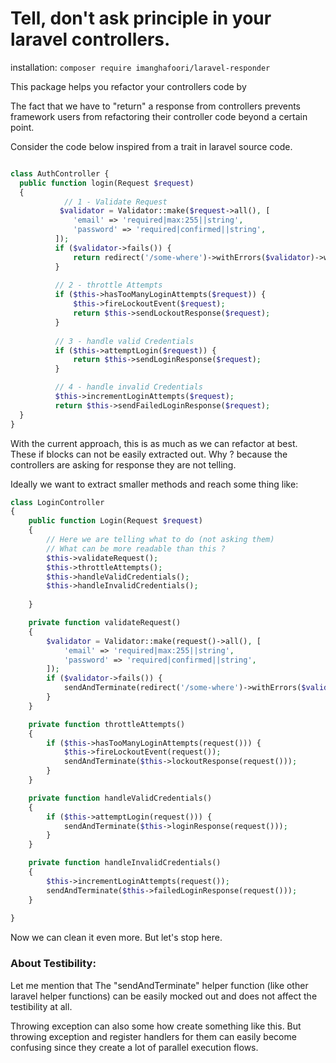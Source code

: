 # Tell, don't ask principle in your laravel controllers.
installation:
`
composer require imanghafoori/laravel-responder
`

This package helps you refactor your controllers code by 


The fact that we have to "return" a response from controllers prevents framework users from refactoring their controller code beyond a certain point.

Consider the code below inspired from a trait in laravel source code.

```php

class AuthController {
  public function login(Request $request)
  {
            // 1 - Validate Request
           $validator = Validator::make($request->all(), [
              'email' => 'required|max:255||string',
              'password' => 'required|confirmed||string',
          ]);
          if ($validator->fails()) {
              return redirect('/some-where')->withErrors($validator)->withInput();
          }
         
          // 2 - throttle Attempts
          if ($this->hasTooManyLoginAttempts($request)) {
              $this->fireLockoutEvent($request);
              return $this->sendLockoutResponse($request);
          }
         
          // 3 - handle valid Credentials
          if ($this->attemptLogin($request)) {
              return $this->sendLoginResponse($request);
          }

          // 4 - handle invalid Credentials
          $this->incrementLoginAttempts($request);
          return $this->sendFailedLoginResponse($request);
  }
}

```
With the current approach, this is as much as we can refactor at best.
These if blocks can not be easily extracted out.
Why ? because the controllers are asking for response they are not telling.


Ideally we want to extract smaller methods and reach some thing like:

```php
class LoginController
{
    public function Login(Request $request)
    {
        // Here we are telling what to do (not asking them)
        // What can be more readable than this ?
        $this->validateRequest();
        $this->throttleAttempts();
        $this->handleValidCredentials();
        $this->handleInvalidCredentials();
        
    }

    private function validateRequest()
    {
        $validator = Validator::make(request()->all(), [
            'email' => 'required|max:255||string',
            'password' => 'required|confirmed||string',
        ]);
        if ($validator->fails()) {
            sendAndTerminate(redirect('/some-where')->withErrors($validator)->withInput());
        }
    }

    private function throttleAttempts()
    {
        if ($this->hasTooManyLoginAttempts(request())) {
            $this->fireLockoutEvent(request());
            sendAndTerminate($this->lockoutResponse(request()));
        }
    }

    private function handleValidCredentials()
    {
        if ($this->attemptLogin(request())) {
            sendAndTerminate($this->loginResponse(request()));
        }
    }

    private function handleInvalidCredentials()
    {
        $this->incrementLoginAttempts(request());
        sendAndTerminate($this->failedLoginResponse(request()));
    }
    
}
```


Now we can clean it even more.
But let's stop here.


### About Testibility:
Let me mention that The "sendAndTerminate" helper function (like other laravel helper functions) can be easily mocked out and does not affect the testibility at all.


Throwing exception can also some how create something like this.
But throwing exception and register handlers for them can easily become confusing since they create a lot of parallel execution flows.
